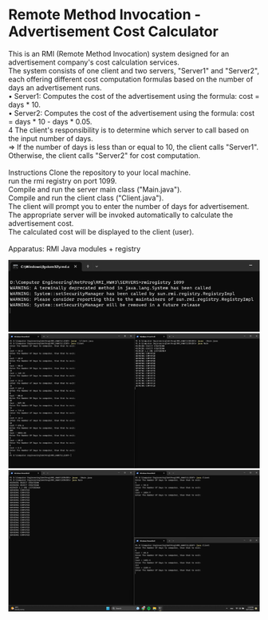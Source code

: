 # Remote Method Invocation - Advertisement Cost Calculator

  This is an RMI (Remote Method Invocation) system designed for an advertisement company's cost calculation services.<br>
  The system consists of one client and two servers, "Server1" and "Server2", each offering different cost computation formulas based on the number of days an advertisement runs.<br>
    • Server1: Computes the cost of the advertisement using the formula: cost = days * 10.<br>
    • Server2: Computes the cost of the advertisement using the formula: cost = days * 10 - days * 0.05.<br>4
  The client's responsibility is to determine which server to call based on the input number of days.<br>
  => If the number of days is less than or equal to 10, the client calls "Server1". Otherwise, the client calls "Server2" for cost computation.<br><br>
Instructions
  Clone the repository to your local machine.<br>
  run the rmi registry on port 1099.<br>
  Compile and run the server main class ("Main.java").<br>
  Compile and run the client class ("Client.java").<br>
  The client will prompt you to enter the number of days for advertisement.<br>
  The appropriate server will be invoked automatically to calculate the advertisement cost.<br>
  The calculated cost will be displayed to the client (user).<br>
<br>
  Apparatus: RMI Java modules + registry <br>

![](1-rmiport.png)
![](2-serverandclient.png)
![](3-multiclient.png)
